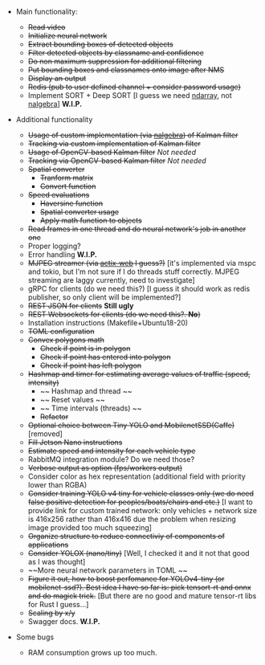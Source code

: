 * Main functionality:
    * ~~Read video~~
    * ~~Initialize neural network~~
    * ~~Extract bounding boxes of detected objects~~
    * ~~Filter detected objects by classname and confidence~~
    * ~~Do non maximum suppression for additional filtering~~
    * ~~Put bounding boxes and classnames onto image after NMS~~
    * ~~Display an output~~
    * ~~Redis (pub to user defined channel + consider password usage)~~
    * Implement SORT + Deep SORT [I guess we need [ndarray](https://github.com/rust-ndarray/ndarray), not [nalgebra](https://github.com/dimforge/nalgebra)] __W.I.P.__
  
* Additional functionality
    * ~~Usage of custom implementation (via [nalgebra](https://github.com/dimforge/nalgebra)) of Kalman filter~~
    * ~~Tracking via custom implementation of Kalman filter~~
    * ~~Usage of OpenCV-based Kalman filter~~ *Not needed*
    * ~~Tracking via OpenCV-based Kalman filter~~ *Not needed*
    * ~~Spatial converter~~
        * ~~Tranform matrix~~
        * ~~Convert function~~
    * ~~Speed evaluations~~
        * ~~Haversine function~~
        * ~~Spatial converter usage~~
        * ~~Apply math function to objects~~
    * ~~Read frames in one thread and do neural network's job in another one~~
    * Proper logging?
    * Error handling __W.I.P.__
    * ~~MJPEG streamer (via [actix-web](https://github.com/actix/actix-web#actix-web) I guess?)~~ [it's implemented via mspc and tokio, but I'm not sure if I do threads stuff correctly. MJPEG streaming are laggy currently, need to investigate]
    * gRPC for clients (do we need this?) [I guess it should work as redis publisher, so only client will be implemented?]
    * ~~REST JSON for clients~~ __Still ugly__ 
    * ~~REST Websockets for clients (do we need this?. __No__)~~
    * Installation instructions (Makefile+Ubuntu18-20)
    * ~~TOML configuration~~
    * ~~Convex polygons math~~
        * ~~Check if point is in polygon~~
        * ~~Check if point has entered into polygon~~
        * ~~Check if point has left polygon~~
    * ~~Hashmap and timer for estimating average values of traffic (speed, intensity)~~
        * ~~ Hashmap and thread ~~
        * ~~ Reset values ~~
        * ~~ Time intervals (threads) ~~
        * ~~Refactor~~
    * ~~Optional choice between Tiny YOLO and MobilenetSSD(Caffe)~~[removed]
    * ~~Fill Jetson Nano instructions~~
    * ~~Estimate speed and intensity for each vehicle type~~
    * RabbitMQ integration module? Do we need those?
    * ~~Verbose output as option (fps/workers output)~~
    * Consider color as hex representation (additional field with priority lower than RGBA)
    * ~~Consider training YOLO v4 tiny for vehicle classes only (we do need false positive detection for peoples/boats/chairs and etc.)~~ [I want to provide link for custom trained network: only vehicles + network size is 416x256 rather than 416x416 due the problem when resizing image provided too much squeezing]
    * ~~Organize structure to reduce connectiviy of components of applications~~
    * ~~Consider YOLOX (nano/tiny)~~ [Well, I checked it and it not that good as I was thought]
    * ~~More neural network parameters in TOML ~~
    * ~~Figure it out, how to boost perfomance for YOLOv4-tiny (or mobilenet-ssd?). Best idea I have so far is: pick tensort-rt and onnx and do magick trick.~~ [But there are no good and mature tensor-rt libs for Rust I guess...]
    * ~~Scaling by x/y~~
    * Swagger docs. __W.I.P.__
    

* Some bugs
    * RAM consumption grows up too much.
